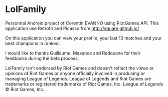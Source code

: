 # LolFamily

Personnal Android project of Corentin EVANNO using RiotGames API.
This application use Retrofit and Picasso from http://square.github.io/

On this application you can view your profile, your last 10 matches and your best champions in ranked.

I would like to thanks Guillaume, Maxence and Redouane for their feedbacks during the beta process.

LolFamily isn't endorsed by Riot Games and doesn't reflect the views or opinions of Riot Games or anyone officially involved in producing or managing League of Legends. League of Legends and Riot Games are trademarks or registered trademarks of Riot Games, Inc. League of Legends © Riot Games, Inc.
